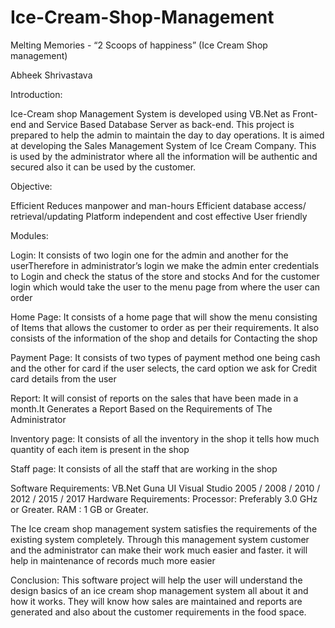 # Ice-Cream-Shop-Management

Melting Memories - “2 Scoops of happiness” 
(Ice Cream Shop management)

Abheek Shrivastava 

Introduction:

Ice-Cream shop Management System is developed using VB.Net as Front-end and Service Based Database Server as back-end. This project is prepared to help the admin to maintain the day to day operations. It is aimed at developing the Sales Management System of Ice Cream Company. This is used by the administrator where all the information will be authentic and secured also it can be used by the customer.

Objective: 

Efficient
Reduces manpower and man-hours
Efficient database access/ retrieval/updating
Platform independent and cost effective
User friendly
 
Modules:

Login: It consists of two login one for the admin and another for    the userTherefore in administrator’s login we make the admin enter credentials to Login and  check the status of the store and stocks And for the customer login  which would take the user to the menu page from where the user can order

Home Page:  It consists of a home page that  will show the menu consisting of Items that allows the customer to order as per their requirements. It also consists of the information of the shop and details for Contacting the shop
	       
Payment Page: It consists of two types of payment method one being cash and the other for card if the user selects, the card option we ask for  Credit card details from the user

Report: It will consist of reports on the sales that have been made in a month.It Generates a Report Based on the Requirements of The Administrator

Inventory page: It consists of all the inventory in the shop it tells how much quantity of each item is present in the shop

Staff page: It consists of all the staff that are working in the shop
		
Software Requirements:
VB.Net
Guna UI
Visual Studio 2005 / 2008 / 2010 / 2012 / 2015 / 2017
Hardware Requirements:
Processor: Preferably 3.0 GHz or Greater.
RAM : 1 GB or Greater.
 
The Ice cream shop management system satisfies the requirements of the existing system completely. Through this  management system customer and the administrator can make their work much easier and faster. it will help in maintenance of records much more easier  

Conclusion:
This software project will help the user will understand the design basics of an ice cream shop management system all about it and how it works. They will know how sales are maintained and reports are generated and also about the customer requirements in the food space.
